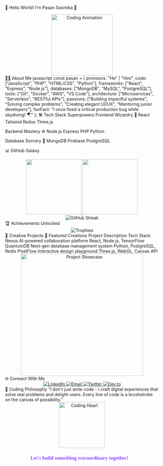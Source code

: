 🌈 Hello World! I'm Pasan Sasmika 🚀
<div align="center"> <img src="https://media.giphy.com/media/v1.Y2lkPTc5MGI3NjExb3F0d2Z0d3p3c2V1aGQ1b3Y4dGJzbnp4ZTR6dXJqZ3FpcmRlcnFqZCZlcD12MV9pbnRlcm5hbF9naWZfYnlfaWQmY3Q9Zw/26tn33aiTi1jkl6H6/giphy.gif" width="200" alt="Coding Animation"> </div>
👨‍💻 About Me
javascript
const pasan = {
  pronouns: "He" | "Him",
  code: ["JavaScript", "PHP", "HTML/CSS", "Python"],
  frameworks: ["React", "Express", "Node.js"],
  databases: ["MongoDB", "MySQL", "PostgreSQL"],
  tools: ["Git", "Docker", "AWS", "VS Code"],
  architecture: ["Microservices", "Serverless", "RESTful APIs"],
  passions: ["Building impactful systems", "Solving complex problems", 
             "Creating elegant UI/UX", "Mentoring junior developers"],
  funFact: "I once fixed a critical production bug while skydiving! 🪂"
};
🛠️ Tech Stack Superpowers
Frontend Wizardry 🧙
React
Tailwind
Redux
Three.js

Backend Mastery ⚙️
Node.js
Express
PHP
Python

Database Sorcery 🧪
MongoDB
Firebase
PostgreSQL

📊 GitHub Galaxy
<div align="center"> <a href="https://github.com/PasanSasmika"> <img height="180em" src="https://github-readme-stats.vercel.app/api?username=PasanSasmika&show_icons=true&theme=radical&include_all_commits=true&count_private=true&bg_color=30,ff7e5f,feb47b&title_color=fff&text_color=fff&icon_color=fff&border_color=fff"/> <img height="180em" src="https://github-readme-stats.vercel.app/api/top-langs/?username=PasanSasmika&layout=compact&theme=radical&bg_color=30,00c9ff,92fe9d&title_color=fff&text_color=fff&icon_color=fff&border_color=fff"/> </a> </div><div align="center"> <img src="https://github-readme-streak-stats.herokuapp.com/?user=PasanSasmika&theme=tokyonight&background=0D1117&border=444&stroke=9246FF&ring=FF00E5&fire=FF5E00&currStreakNum=FFF&sideNums=FFF&currStreakLabel=9246FF&sideLabels=9246FF&dates=8070FF" alt="GitHub Streak"> </div>
🏆 Achievements Unlocked
<div align="center"> <img src="https://github-profile-trophy.vercel.app/?username=PasanSasmika&theme=onedark&row=2&column=4&margin-w=15&margin-h=15&no-frame=true" alt="Trophies"> </div>
🎨 Creative Projects
🌟 Featured Creations
Project	Description	Tech Stack
Nexus	AI-powered collaboration platform	React, Node.js, TensorFlow
QuantumDB	Next-gen database management system	Python, PostgreSQL, Redis
PixelFlow	Interactive design playground	Three.js, WebGL, Canvas API
<div align="center"> <img src="https://media.giphy.com/media/v1.Y2lkPTc5MGI3NjExbm5oM2VwM2JwdnM5eWQyYWx2b2h0aGp5cGx2N2ZzY2t2dDZ6eWY4cSZlcD12MV9pbnRlcm5hbF9naWZfYnlfaWQmY3Q9Zw/3o7TKSjRrfIPjeiVyY/giphy.gif" width="400" alt="Project Showcase"> </div>
🌐 Connect With Me
<div align="center"> <a href="https://www.linkedin.com/in/pasan-sasmika"> <img src="https://img.shields.io/badge/LinkedIn-0A66C2?logo=linkedin&logoColor=white&style=for-the-badge" alt="LinkedIn"> </a> <a href="mailto:pasansasmika198@gmail.com"> <img src="https://img.shields.io/badge/Email-EA4335?logo=gmail&logoColor=white&style=for-the-badge" alt="Email"> </a> <a href="https://twitter.com/PasanSasmika"> <img src="https://img.shields.io/badge/Twitter-1DA1F2?logo=twitter&logoColor=white&style=for-the-badge" alt="Twitter"> </a> <a href="https://dev.to/pasansasmika"> <img src="https://img.shields.io/badge/Dev.to-0A0A0A?logo=devdotto&logoColor=white&style=for-the-badge" alt="Dev.to"> </a> </div>
💫 Coding Philosophy
"I don't just write code - I craft digital experiences that solve real problems and delight users. Every line of code is a brushstroke on the canvas of possibility."

<div align="center"> <img src="https://media.giphy.com/media/v1.Y2lkPTc5MGI3NjExa2F1dXkzY3l2dTl0a2t4cGx3d3J6ZzN3bGZ6cWpzZ3JkbWx5a3g5eSZlcD12MV9pbnRlcm5hbF9naWZfYnlfaWQmY3Q9Zw/LMcB8XospGZO8UCCqg/giphy.gif" width="150" alt="Coding Heart"> <br> <h3 style="color:#9246FF; font-family: 'Comic Sans MS', cursive;">Let's build something extraordinary together! 🚀</h3> </div>

